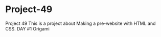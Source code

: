 # Project-49
Project 49
This is a project about Making a pre-website with HTML and CSS.
DAY #1
Origami
